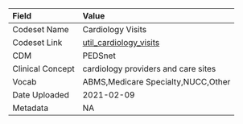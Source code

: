|Field            |Value                               |
|:----------------|:-----------------------------------|
|Codeset Name     |Cardiology Visits                   |
|Codeset Link     |[util_cardiology_visits](https://github.com/PEDSnet/Variable-Dictionary/blob/main/visit/util_cardiology_visits.csv)|
|CDM              |PEDSnet                             |
|Clinical Concept |cardiology providers and care sites |
|Vocab            |ABMS,Medicare Specialty,NUCC,Other  |
|Date Uploaded    |2021-02-09                          |
|Metadata         |NA                                  |
